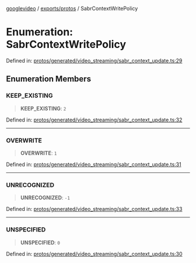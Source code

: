 [googlevideo](../../../README.md) / [exports/protos](../README.md) / SabrContextWritePolicy

# Enumeration: SabrContextWritePolicy

Defined in: [protos/generated/video\_streaming/sabr\_context\_update.ts:29](https://github.com/LuanRT/googlevideo/blob/d9eb9db82e3516a9a277a77a3d25342e9c5bf127/protos/generated/video_streaming/sabr_context_update.ts#L29)

## Enumeration Members

### KEEP\_EXISTING

> **KEEP\_EXISTING**: `2`

Defined in: [protos/generated/video\_streaming/sabr\_context\_update.ts:32](https://github.com/LuanRT/googlevideo/blob/d9eb9db82e3516a9a277a77a3d25342e9c5bf127/protos/generated/video_streaming/sabr_context_update.ts#L32)

***

### OVERWRITE

> **OVERWRITE**: `1`

Defined in: [protos/generated/video\_streaming/sabr\_context\_update.ts:31](https://github.com/LuanRT/googlevideo/blob/d9eb9db82e3516a9a277a77a3d25342e9c5bf127/protos/generated/video_streaming/sabr_context_update.ts#L31)

***

### UNRECOGNIZED

> **UNRECOGNIZED**: `-1`

Defined in: [protos/generated/video\_streaming/sabr\_context\_update.ts:33](https://github.com/LuanRT/googlevideo/blob/d9eb9db82e3516a9a277a77a3d25342e9c5bf127/protos/generated/video_streaming/sabr_context_update.ts#L33)

***

### UNSPECIFIED

> **UNSPECIFIED**: `0`

Defined in: [protos/generated/video\_streaming/sabr\_context\_update.ts:30](https://github.com/LuanRT/googlevideo/blob/d9eb9db82e3516a9a277a77a3d25342e9c5bf127/protos/generated/video_streaming/sabr_context_update.ts#L30)
